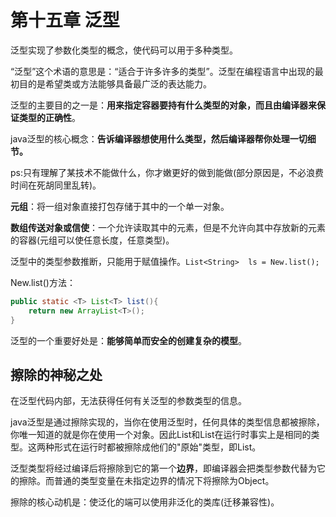 # 第十五章 泛型

泛型实现了参数化类型的概念，使代码可以用于多种类型。

“泛型”这个术语的意思是：“适合于许多许多的类型”。泛型在编程语言中出现的最初目的是希望类或方法能够具备最广泛的表达能力。

泛型的主要目的之一是：**用来指定容器要持有什么类型的对象，而且由编译器来保证类型的正确性**。

java泛型的核心概念：**告诉编译器想使用什么类型，然后编译器帮你处理一切细节。**

ps:只有理解了某技术不能做什么，你才嫩更好的做到能做(部分原因是，不必浪费时间在死胡同里乱转)。

**元组**：将一组对象直接打包存储于其中的一个单一对象。

**数组传送对象或信使**：一个允许读取其中的元素，但是不允许向其中存放新的元素的容器(元组可以使任意长度，任意类型)。

泛型中的类型参数推断，只能用于赋值操作。`List<String>  ls = New.list();`

New.list()方法：

```java
public static <T> List<T> list(){
    return new ArrayList<T>();
}
```

泛型的一个重要好处是：**能够简单而安全的创建复杂的模型**。

## 擦除的神秘之处

在泛型代码内部，无法获得任何有关泛型的参数类型的信息。

java泛型是通过擦除实现的，当你在使用泛型时，任何具体的类型信息都被擦除，你唯一知道的就是你在使用一个对象。因此List<String>和List<Integer>在运行时事实上是相同的类型。这两种形式在运行时都被擦除成他们的"原始"类型，即List。

泛型类型将经过编译后将擦除到它的第一个**边界**，即编译器会把类型参数代替为它的擦除。而普通的类型变量在未指定边界的情况下将擦除为Object。

擦除的核心动机是：使泛化的端可以使用非泛化的类库(迁移兼容性)。

